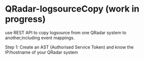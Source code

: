 # QRadar-logsourceCopy (work in progress)
use REST API to copy logsource from one QRadar system to another,including event mappings.

Step 1: Create an AST (Authorised Service Token) and know the IP/hostname of your QRadar system

